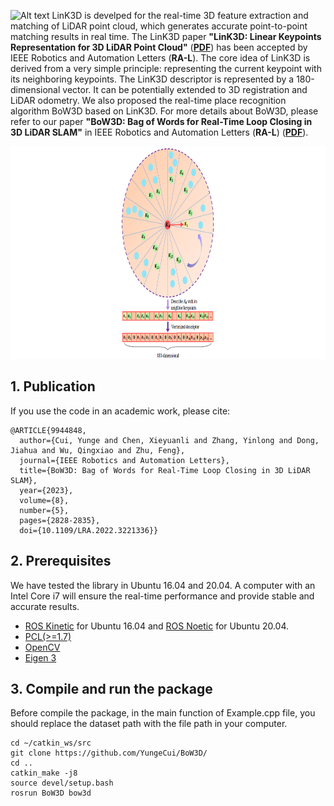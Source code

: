 
![Alt text](fig/LinK3D_video.gif)
LinK3D is develped for the real-time 3D feature extraction and matching of LiDAR point cloud, which generates accurate point-to-point matching results in real time. The LinK3D paper **"LinK3D: Linear Keypoints Representation for 3D LiDAR Point Cloud"** (**[PDF](https://arxiv.org/pdf/2206.05927.pdf)**) has been accepted by IEEE Robotics and Automation Letters (**RA-L**). The core idea of LinK3D is derived from a very simple principle: representing the current keypoint with its neighboring keypoints. The LinK3D descriptor is represented by a 180-dimensional vector. It can be potentially extended to 3D registration and LiDAR odometry. We also proposed the real-time place recognition algorithm BoW3D based on LinK3D. For more details about BoW3D, please refer to our paper **"BoW3D: Bag of Words for Real-Time Loop Closing in 3D LiDAR SLAM"** in IEEE Robotics and Automation Letters (**RA-L**) (**[PDF](https://arxiv.org/pdf/2208.07473.pdf)**).

<div align=center><img width="1800" height="340" src="fig/coreIdea.png"/></div>


## 1. Publication
If you use the code in an academic work, please cite:

    @ARTICLE{9944848,
      author={Cui, Yunge and Chen, Xieyuanli and Zhang, Yinlong and Dong, Jiahua and Wu, Qingxiao and Zhu, Feng},
      journal={IEEE Robotics and Automation Letters}, 
      title={BoW3D: Bag of Words for Real-Time Loop Closing in 3D LiDAR SLAM}, 
      year={2023},
      volume={8},
      number={5},
      pages={2828-2835},
      doi={10.1109/LRA.2022.3221336}}

## 2. Prerequisites
We have tested the library in Ubuntu 16.04 and 20.04. A computer with an Intel Core i7 will ensure the real-time performance and provide stable and accurate results.
 
- [ROS Kinetic](http://wiki.ros.org/kinetic/Installation/Ubuntu) for Ubuntu 16.04 and [ROS Noetic](https://wiki.ros.org/noetic/Installation/Ubuntu) for Ubuntu 20.04.
- [PCL(>=1.7)](https://github.com/PointCloudLibrary/pcl)
- [OpenCV](https://github.com/opencv/opencv)
- [Eigen 3](https://eigen.tuxfamily.org/dox/)

## 3. Compile and run the package
Before compile the package, in the main function of Example.cpp file, you should replace the dataset path with the file path in your computer. 

    cd ~/catkin_ws/src
    git clone https://github.com/YungeCui/BoW3D/
    cd ..
    catkin_make -j8
    source devel/setup.bash
    rosrun BoW3D bow3d
